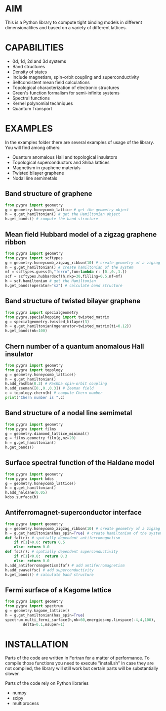 # AIM #
This is a Python library to compute tight binding models in different
dimensionalities and based on a variety of different lattices.

# CAPABILITIES #
- 0d, 1d, 2d and 3d systems
- Band structures
- Density of states
- Include magnetism, spin-orbit coupling and superconductivity
- Selfconsistent mean field calculations
- Topological characterization of electronic structures
- Green's function formalism for semi-infinite systems
- Spectral functions
- Kernel polynomial techniques
- Quantum Transport

# EXAMPLES #
In the examples folder there are several examples of usage of the
library. You will find among others:
- Quantum anomalous Hall and topological insulators
- Topological superconductors and Shiba lattices
- Magnetism in graphene materials
- Twisted bilayer graphene
- Nodal line semimetals 

## Band structure of graphene
```python
from pygra import geometry
g = geometry.honeycomb_lattice # get the geometry object
h = g.get_hamiltonian() # get the Hamiltonian object
h.get_bands() # compute the band structure
```

## Mean field Hubbard model of a zigzag graphene ribbon
```python
from pygra import geometry
from pygra import scftypes
g = geometry.honeycomb_zigzag_ribbon(10) # create geometry of a zigzag ribbon
h = g.get_hamiltonian() # create hamiltonian of the system
mf = scftypes.guess(h,"ferro",fun=lambda r: [0.,0.,1.])
scf = scftypes.hubbardscf(h,nkp=30,filling=0.5,mf=mf)
h = scf.hamiltonian # get the Hamiltonian
h.get_bands(operator="sz") # calculate band structure
```

## Band structure of twisted bilayer graphene
```python
from pygra import specialgeometry
from pygra.specialhopping import twisted_matrix
g = specialgeometry.twisted_bilayer(3)
h = g.get_hamiltonian(mgenerator=twisted_matrix(ti=0.12))
h.get_bands(nk=100)
```

## Chern number of a quantum anomalous Hall insulator
```python
from pygra import geometry
from pygra import topology
g = geometry.honeycomb_lattice()
h = g.get_hamiltonian()
h.add_rashba(0.3) # Rashba spin-orbit coupling
h.add_zeeman([0.,0.,0.3]) # Zeeman field
c = topology.chern(h) # compute Chern number
print("Chern number is ",c)
```

## Band structure of a nodal line semimetal
```python
from pygra import geometry
from pygra import films
g = geometry.diamond_lattice_minimal()
g = films.geometry_film(g,nz=20)
h = g.get_hamiltonian()
h.get_bands()
```

## Surface spectral function of the Haldane model
```python
from pygra import geometry
from pygra import kdos
g = geometry.honeycomb_lattice()
h = g.get_hamiltonian()
h.add_haldane(0.05)
kdos.surface(h)
```

## Antiferromagnet-superconductor interface
```python
from pygra import geometry
g = geometry.honeycomb_zigzag_ribbon(10) # create geometry of a zigzag ribbon
h = g.get_hamiltonian(has_spin=True) # create hamiltonian of the system
def faf(r): # spatially dependent antiferromagnetism
    if r[1]>0.0: return 0.5
    else: return 0.0
def fsc(r): # spatially dependent superconductivity
    if r[1]<0.0:  return 0.3
    else: return 0.0
h.add_antiferromagnetism(faf) # add antiferromagnetism
h.add_swave(fsc) # add superconductivity
h.get_bands() # calculate band structure
```

## Fermi surface of a Kagome lattice
```python
from pygra import geometry
from pygra import spectrum
g = geometry.kagome_lattice()
h = g.get_hamiltonian(has_spin=True)
spectrum.multi_fermi_surface(h,nk=60,energies=np.linspace(-4,4,100),
        delta=0.1,nsuper=1)
```


# INSTALLATION #
Parts of the code are written in Fortran for a matter of performance.
To compile those functions you need to execute "install.sh" In case
they are not compiled, the library will still work but certain parts
will be substantially slower.

Parts of the code rely on Python libraries
 - numpy
 - scipy
 - multiprocess

